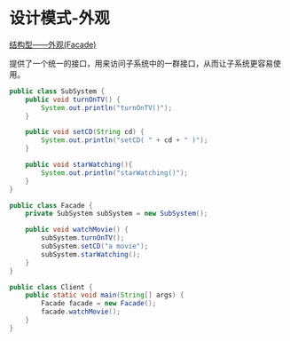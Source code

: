 # 设计模式-外观

[结构型——外观(Facade)](https://pdai.tech/md/dev-spec/pattern/8_facade.html)

提供了一个统一的接口，用来访问子系统中的一群接口，从而让子系统更容易使用。

```java
public class SubSystem {
    public void turnOnTV() {
        System.out.println("turnOnTV()");
    }

    public void setCD(String cd) {
        System.out.println("setCD( " + cd + " )");
    }

    public void starWatching(){
        System.out.println("starWatching()");
    }
}

public class Facade {
    private SubSystem subSystem = new SubSystem();

    public void watchMovie() {
        subSystem.turnOnTV();
        subSystem.setCD("a movie");
        subSystem.starWatching();
    }
}

public class Client {
    public static void main(String[] args) {
        Facade facade = new Facade();
        facade.watchMovie();
    }
}
```